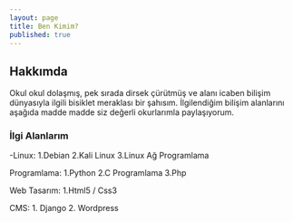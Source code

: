 ```yaml
---
layout: page
title: Ben Kimim?
published: true
---
```

## Hakkımda
Okul okul dolaşmış, pek sırada dirsek çürütmüş ve alanı icaben bilişim dünyasıyla ilgili bisiklet meraklası bir şahısım. İlgilendiğim bilişim alanlarını aşağıda madde madde siz değerli okurlarımla paylaşıyorum.

### İlgi Alanlarım
-Linux:
	1.Debian
    2.Kali Linux
    3.Linux Ağ Programlama

Programlama:
	1.Python
	2.C Programlama
	3.Php

Web Tasarım:
	1.Html5 / Css3
    
CMS:
	1. Django
    2. Wordpress